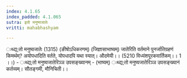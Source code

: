 ```yaml
---
index: 4.1.65
index_padded: 4.1.065
sutra: इतो मनुष्यजातेः
vritti: mahabhashyam

---
```

 ःथ्द्य;तो मनुष्यजातेः (1315) (ङीषोऽधिकरणम्) (जिज्ञासाभाष्यम्) जातेरिति वर्तमाने पुनर्जातिग्रहणं किमर्थम्? अयोपधादिति वर्तते, योपधादपि यथा स्यात्। औदमेयी।। (5210 विध्यंशपूरकवार्तिकम्।। 1 ।।) - ःथ्द्य;तो मनुष्यजातेरिञ्ञ उपसङ्ख्यानम् - (भाष्यम्) ःथ्द्य;तो मनुष्यजातेरिञ्ञ उपसङ्ख्यानं कर्तव्यम्। सौतङ्गमी, मौनिचिती।। 